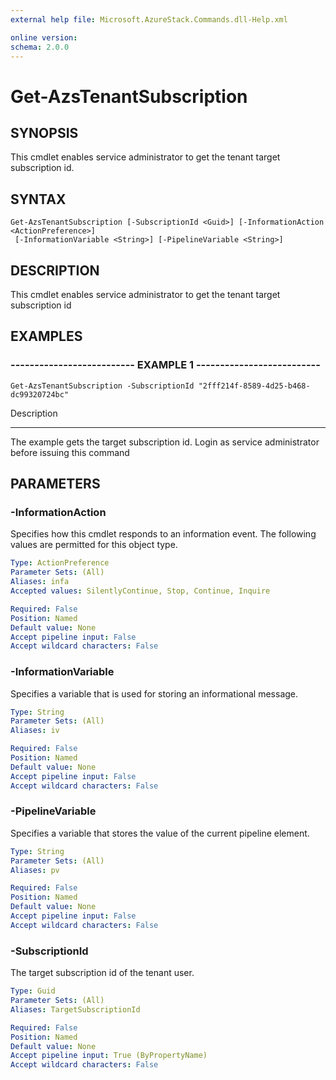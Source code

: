 ```yaml
---
external help file: Microsoft.AzureStack.Commands.dll-Help.xml

online version: 
schema: 2.0.0
---
```


# Get-AzsTenantSubscription

## SYNOPSIS
This cmdlet enables service administrator to get the tenant target subscription id.

## SYNTAX

```
Get-AzsTenantSubscription [-SubscriptionId <Guid>] [-InformationAction <ActionPreference>]
 [-InformationVariable <String>] [-PipelineVariable <String>]
```

## DESCRIPTION
This cmdlet enables service administrator to get the tenant target subscription id

## EXAMPLES

### -------------------------- EXAMPLE 1 --------------------------
```
Get-AzsTenantSubscription -SubscriptionId "2fff214f-8589-4d25-b468-dc99320724bc"
```

Description

-----------

The example gets the target subscription id.
Login as service administrator before issuing this command

## PARAMETERS

### -InformationAction
Specifies how this cmdlet responds to an information event. The following values are permitted for this object type.

```yaml
Type: ActionPreference
Parameter Sets: (All)
Aliases: infa
Accepted values: SilentlyContinue, Stop, Continue, Inquire

Required: False
Position: Named
Default value: None
Accept pipeline input: False
Accept wildcard characters: False
```

### -InformationVariable
Specifies a variable that is used for storing an informational message.

```yaml
Type: String
Parameter Sets: (All)
Aliases: iv

Required: False
Position: Named
Default value: None
Accept pipeline input: False
Accept wildcard characters: False
```

### -PipelineVariable
Specifies a variable that stores the value of the current pipeline element.

```yaml
Type: String
Parameter Sets: (All)
Aliases: pv

Required: False
Position: Named
Default value: None
Accept pipeline input: False
Accept wildcard characters: False
```

### -SubscriptionId
The target subscription id of the tenant user.

```yaml
Type: Guid
Parameter Sets: (All)
Aliases: TargetSubscriptionId

Required: False
Position: Named
Default value: None
Accept pipeline input: True (ByPropertyName)
Accept wildcard characters: False
```

